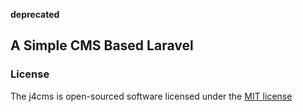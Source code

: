 **deprecated**

## A Simple CMS Based Laravel

### License

The j4cms is open-sourced software licensed under the [MIT license](http://opensource.org/licenses/MIT)
